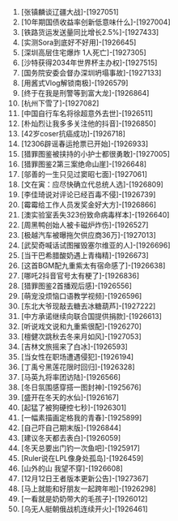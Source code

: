 
1. [张镇麟谈辽疆大战]-[1927051]
1. [10年期国债收益率创新低意味什么]-[1927004]
1. [铁路货运发送量同比增长2.5%]-[1927433]
1. [实测Sora到底好不好用]-[1926645]
1. [深圳高层住宅爆炸 1人死亡]-[1927305]
1. [沙特获得2034年世界杯主办权]-[1927515]
1. [国务院安委会督办深圳坍塌事故]-[1927133]
1. [用酱式Vlog解锁南极]-[1926579]
1. [终于在我是刑警等到富大龙]-[1926864]
1. [杭州下雪了]-[1927082]
1. [中国自行车名将徐超意外去世]-[1926511]
1. [朴灿烈让我多多关注他的抖音]-[1926850]
1. [42岁coser抗癌成功]-[1926718]
1. [12306辟谣春运抢票已开始]-[1926933]
1. [猎罪图鉴被挟持的小护士都很勇敢]-[1927005]
1. [猎罪图鉴2第三案绝命山崖]-[1926648]
1. [邬善的一生只见过窦昭七面]-[1927061]
1. [文在寅：应尽快确立代总统人选]-[1926809]
1. [李佳琦说对评论已经百毒不侵]-[1926739]
1. [霉霉给工作人员发奖金好大方]-[1926866]
1. [澳实验室丢失323份致命病毒样本]-[1926640]
1. [周黑鸭创始人被卡磁炉炸伤]-[1926527]
1. [极越汽车被曝拖欠供应商36万]-[1927013]
1. [武契奇喊话试图摧毁塞尔维亚的人]-[1926696]
1. [当干巴希腊酸奶遇上青梅精]-[1926673]
1. [这首BGM配九重紫太有宿命感了]-[1926638]
1. [哪吒2抖音官号太有梗了]-[1926836]
1. [猎罪图鉴2首播观后感]-[1926556]
1. [萌宠没烦恼口语教学视频]-[1926596]
1. [东北大爷现敲去糖去冰糖葫芦]-[1927222]
1. [中方承诺继续向联合国提供捐款]-[1926613]
1. [听说戏文说和九重紫很配]-[1926270]
1. [檀健次跳秋去冬来月如风]-[1927053]
1. [吉林文旅摇来了白冰]-[1926593]
1. [当女性在职场遭遇侵犯]-[1926194]
1. [丁禹兮黑莲花限时回归]-[1926328]
1. [马英九将率团访陆]-[1926566]
1. [冬日氛围感穿搭一图封神]-[1925676]
1. [盛开在冬天的水仙]-[1926167]
1. [起猛了被狗硬控七秒]-[1926301]
1. [一幅素描画定格我的青春]-[1925899]
1. [自己吓自己期末版]-[1926844]
1. [建议冬天都去表白]-[1926059]
1. [冬天总要出门钓一次鱼吧]-[1925917]
1. [Ruler说在LPL像身处孤岛]-[1926459]
1. [山外的山 我望不穿]-[1926608]
1. [12月12日王者版本更新公告]-[1927367]
1. [马上就能和好朋友一起跨年啦]-[1926298]
1. [一看就是奶奶带大的毛孩子]-[1926012]
1. [乌无人艇朝俄战机连续开火]-[1926461]